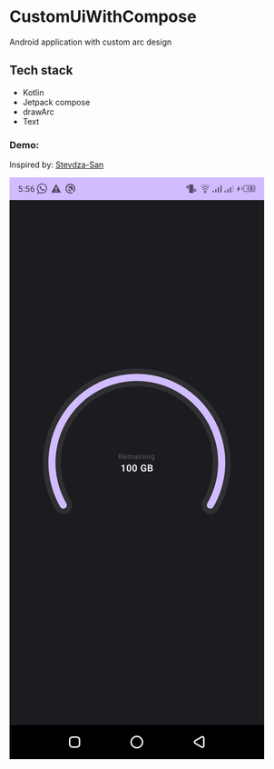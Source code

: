 # CustomUiWithCompose


Android application with custom arc design

## Tech stack
- Kotlin
- Jetpack compose
- drawArc
- Text


### Demo:


Inspired by: [Stevdza-San](https://www.youtube.com/@StevdzaSan)

![image](https://github.com/zeshansahi/CustomUiWithCompose/blob/main/app/src/main/res/drawable/screenshot.png) 
